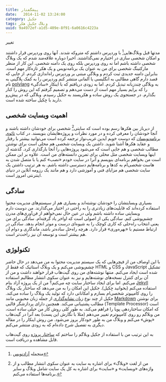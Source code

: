 ```yaml
---
title: پیشگفتار
date:   2014-11-02 13:24:00
category: جکیل
tags: وبلاگ جکیل هکر
uuid: 9a4972ef-a1d5-409e-8f91-6a0616c4223a
---
```


تغییر

مدتها قبل وبلاگ‌هایی[^1] با وردپرس داشتم که متروکه شدند. آنها روی وردپرس قرار داشتند و امکان شخصی سازی در اختیارم نمی‌گذاشتند. اخیرا دوباره علاقه‌مند شدم که یک وبلاگ شخصی داشته باشم اما نه روی وردپرس بلکه روی یک دامنه شخصی. این کار از منظر مارکتینگ شخصی برای من به عنوان یک برنامه‌نویس و یک هکر تازه‌کار مهم است. بنابراین دامنه جدیدی ثبت کردم و وبلاگی مبتنی بر وردپرس راه‌اندازی کردم. از جایی که قصد دارم گاهی مطالبی به انگلیسی یا آلمانی منتشر کنم وردپرس را به کمک پلاگینی به نام [polylang](https://wordpress.org/plugins/polylang/) به وبلاگی چندزبانه تبدیل کردم. اما به زودی دریافتم که با اینکار «سادگی» را که برایم بسیار مهم است از دست می‌دهم و تصمیم گرفتم که این روش را کنار بگذارم. در جستجوی یک روش ساده‌ و هکرپسند به جکیل رسیدم. وبلاگی که در پیش‌رو دارید با جِکیل ساخته شده است.


## اهمیت وبسایت شخصی
از دیرباز بین هکرها رسم بوده است که سایتی[^2] شخصی برای خودشان داشته باشند و آنجا خودشان را معرفی کرده و در مورد نظرات و پروژه‌هایشان بنویسند. در کتاب [تائوی برنامه‌نویسان](http://aidinhut.com/fa/books/the_tao_of_programming.pdf) که دوست خوبم آیدین غریب‌نواز ترجمه کرده است می‌توانید بیشتر با رفتار و عقاید هکرها آشنا شوید. داشتن یک وبسایت شخصی هم محلی است برای نوشتن مطالب شخصی و هم جایی است که می‌شود پروژه‌هایی را آنجا بارگذاری کرد. گذشته از اینها وبسایت شخصی مثل محلی برای تمرین دانسته‌های من است. علاوه بر این ممکن است من بخواهم برنامه‌ای بنویسم و آنرا در سایت خودم «نصب» کنم یا با متصل شدن به هاست شخصی‌ام به کدها و برنامه‌هایم دسترسی داشته باشم. به هر ترتیب داشتن یک سایت شخصی هم مزایای فنی و آموزشی دارد و هم مانند یک رزومه آنلاین در دنیای اینترنتی امروز است.

## سادگی
 بسیاری وبسایتشان را خودشان نوشته‌اند و بسیاری هم از سیستم‌های مدیریت محتوا استفاده کرده‌اند که قابلیت‌های زیادتری را به راحتی در اختیار می‌گذارند. من دوست دارم وبسایتی ساده داشته باشم ولی در عین حال نمی‌خواهم از فن‌آوری‌های مدرن چشم‌پوشی کنم. سادگی یکی از اصولی است که اواخر یاد گرفته‌ام. سادگی برای من یعنی انتخاب راه‌حلی که کاری کوچک را به شیوه‌ای درست و موثر انجام بدهد. سادگی در ارتباط مستیم با «بهره‌وری» قرار دارد. هرچه راه‌حل ساده‌تر باشد، ماندگاری و دوام آن هم بیشتر است و توسعه آن نیز راحت‌تر است.

## تکنولوژی
با این اوصاف من از فیچرهایی که یک سیستم مدیریت محتوا به من می‌دهد در حال حاضر چشم‌پوشی می‌کنم و یک وبلاگ استاتیک که فقط از HTML و CSS و JavaScript تشکیل شده است ایجاد می‌کنم. منتها نوشته‌های من روی گیت‌هاب قرار خواهند داشت و من از آن برای کنترل نسخه‌های نوشته‌هایم و نیز به عنوان سکوی انتشار مطالبم استفاده می‌کنم.
اما برای ایجاد ساختار سایت چه می‌کنم؟ من از یک پروژه آزاد بنام [Jekyll](http://jekyllrb.com/) استفاده می‌کنم (بخوانید جِکیل). جکیل این امکان را به من می‌دهد که ساختار یک وبلاگ را روی کامپیوتر شخصی‌ام بسازم و امکاناتی دارد که تولید یک وبلاگ را ساده می‌کند. جکیل از چند نوع [زبان‌ نشانه‌گذاری](http://fa.wikipedia.org/wiki/%D8%B2%D8%A8%D8%A7%D9%86_%D9%86%D8%B4%D8%A7%D9%86%D9%87%E2%80%8C%DA%AF%D8%B0%D8%A7%D8%B1%DB%8C) از جمله زبان محبوبی مانند [Markdown](https://help.github.com/articles/markdown-basics/) برای نوشتن مطالب پشتیبانی می‌کند. همچنین دارای پردازشگر قالبی (Template Processor) است که امکان ساختاردهی پویا را فراهم می‌کند. به طور کلی روش کار من خیلی ساده است، من وبلاگم رو روی کامپیوترم تغییر می‌دهم (مثلا با نگارش این پست) بعد آنرا در گیت‌هاب «پوش» می‌کنم و وبلاگ من به طور خودکار بروز می‌شود. من روش اینکار را در مقاله دیگری به تفصیل شرح داده‌ام که به زودی منتشر می‌کنم.

به این ترتیب من با استفاده از جکیل وبلاگم را ساختم که [ساختار پروژه](https://github.com/mehdisadeghi/mehdix.org) روی گیت‌هاب قابل مشاهده و دریافت است.

[^1]: منجمله [آزادنویس](http://azadnevis.wordpress.com/)
[^2]: من از لغت «وبلاگ» برای اشاره به سایت به عنوان سکوی انتشار مطالب و از واژه‌های «وبسایت» و «سایت» برای اشاره به کل یک سایت شامل وبلاگ و سایر برنامه‌ها استفاده می‌کنم.
